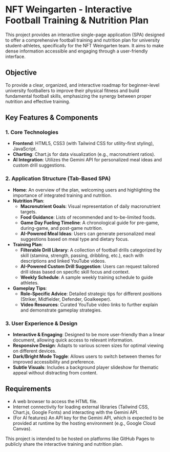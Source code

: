 # NFT Weingarten - Interactive Football Training & Nutrition Plan

This project provides an interactive single-page application (SPA) designed to offer a comprehensive football training and nutrition plan for university student-athletes, specifically for the NFT Weingarten team. It aims to make dense information accessible and engaging through a user-friendly interface.

## Objective

To provide a clear, organized, and interactive roadmap for beginner-level university footballers to improve their physical fitness and build fundamental football skills, emphasizing the synergy between proper nutrition and effective training.

## Key Features & Components

### 1. Core Technologies

*   **Frontend**: HTML5, CSS3 (with Tailwind CSS for utility-first styling), JavaScript.
*   **Charting**: Chart.js for data visualization (e.g., macronutrient ratios).
*   **AI Integration**: Utilizes the Gemini API for personalized meal ideas and custom drill suggestions.

### 2. Application Structure (Tab-Based SPA)

*   **Home**: An overview of the plan, welcoming users and highlighting the importance of integrated training and nutrition.
*   **Nutrition Plan**: 
    *   **Macronutrient Goals**: Visual representation of daily macronutrient targets.
    *   **Food Guidance**: Lists of recommended and to-be-limited foods.
    *   **Game Day Fueling Timeline**: A chronological guide for pre-game, during-game, and post-game nutrition.
    *   **AI-Powered Meal Ideas**: Users can generate personalized meal suggestions based on meal type and dietary focus.
*   **Training Plan**: 
    *   **Filterable Drill Library**: A collection of football drills categorized by skill (stamina, strength, passing, dribbling, etc.), each with descriptions and linked YouTube videos.
    *   **AI-Powered Custom Drill Suggestion**: Users can request tailored drill ideas based on specific skill focus and context.
    *   **Weekly Schedule**: A sample weekly training schedule to guide athletes.
*   **Gameplay Tips**: 
    *   **Role-Specific Advice**: Detailed strategic tips for different positions (Striker, Midfielder, Defender, Goalkeeper).
    *   **Video Resources**: Curated YouTube video links to further explain and demonstrate gameplay strategies.

### 3. User Experience & Design

*   **Interactive & Engaging**: Designed to be more user-friendly than a linear document, allowing quick access to relevant information.
*   **Responsive Design**: Adapts to various screen sizes for optimal viewing on different devices.
*   **Dark/Bright Mode Toggle**: Allows users to switch between themes for improved accessibility and preference.
*   **Subtle Visuals**: Includes a background player slideshow for thematic appeal without distracting from content.

## Requirements

*   A web browser to access the HTML file.
*   Internet connectivity for loading external libraries (Tailwind CSS, Chart.js, Google Fonts) and interacting with the Gemini API.
*   (For AI features) An API key for the Gemini API, which is expected to be provided at runtime by the hosting environment (e.g., Google Cloud Canvas).

This project is intended to be hosted on platforms like GitHub Pages to publicly share the interactive training and nutrition plan.